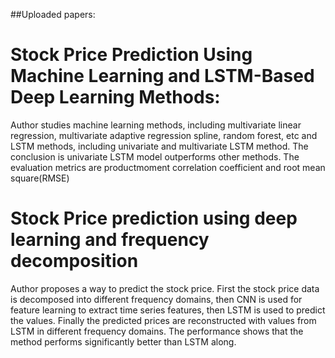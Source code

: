 ##Uploaded papers:

# Stock Price Prediction Using Machine Learning and LSTM-Based Deep Learning Methods:

Author studies machine learning methods, including multivariate linear regression, multivariate adaptive regression spline, random forest, etc and LSTM methods, including univariate and multivariate LSTM method. The conclusion is univariate LSTM model outperforms other methods. The evaluation metrics are productmoment correlation coefficient and root mean square(RMSE)

# Stock Price prediction using deep learning and frequency decomposition

Author proposes a way to predict the stock price. First the stock price data is decomposed into different frequency domains, then CNN is used for feature learning to extract time series features, then LSTM is used to predict the values. Finally the predicted prices are reconstructed with values from LSTM in different frequency domains. The performance shows that the method performs significantly better than LSTM along.
